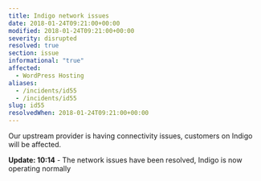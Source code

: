 ```yaml
---
title: Indigo network issues
date: 2018-01-24T09:21:00+00:00
modified: 2018-01-24T09:21:00+00:00
severity: disrupted
resolved: true
section: issue
informational: "true"
affected:
  - WordPress Hosting
aliases:
  - /incidents/id55
  - /incidents/id55
slug: id55
resolvedWhen: 2018-01-24T09:21:00+00:00
---
```


Our upstream provider is having connectivity issues, customers on Indigo will be affected.

**Update: 10:14** - The network issues have been resolved, Indigo is now operating normally

